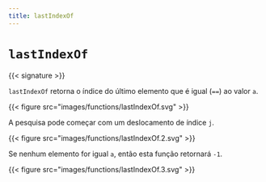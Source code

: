 ```yaml
---
title: lastIndexOf
---
```


# `lastIndexOf`

{{< signature >}}

`lastIndexOf` retorna o índice do último elemento que é igual (`==`) ao valor `a`.

{{< figure src="images/functions/lastIndexOf.svg" >}}

A pesquisa pode começar com um deslocamento de índice `j`.

{{< figure src="images/functions/lastIndexOf.2.svg" >}}

Se nenhum elemento for igual `a`, então esta função retornará `-1`.

{{< figure src="images/functions/lastIndexOf.3.svg" >}}
